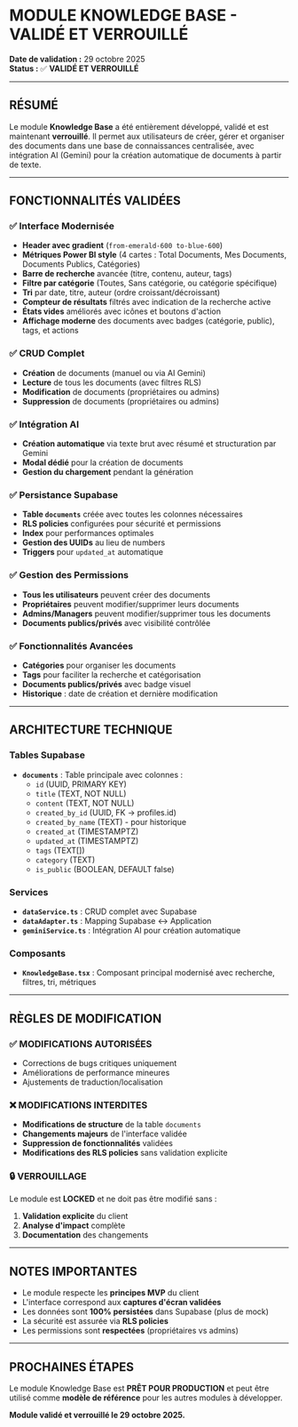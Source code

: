 # MODULE KNOWLEDGE BASE - VALIDÉ ET VERROUILLÉ

**Date de validation :** 29 octobre 2025  
**Status :** ✅ **VALIDÉ ET VERROUILLÉ**

---

## RÉSUMÉ

Le module **Knowledge Base** a été entièrement développé, validé et est maintenant **verrouillé**. Il permet aux utilisateurs de créer, gérer et organiser des documents dans une base de connaissances centralisée, avec intégration AI (Gemini) pour la création automatique de documents à partir de texte.

---

## FONCTIONNALITÉS VALIDÉES

### ✅ Interface Modernisée
- **Header avec gradient** (`from-emerald-600 to-blue-600`)
- **Métriques Power BI style** (4 cartes : Total Documents, Mes Documents, Documents Publics, Catégories)
- **Barre de recherche** avancée (titre, contenu, auteur, tags)
- **Filtre par catégorie** (Toutes, Sans catégorie, ou catégorie spécifique)
- **Tri** par date, titre, auteur (ordre croissant/décroissant)
- **Compteur de résultats** filtrés avec indication de la recherche active
- **États vides** améliorés avec icônes et boutons d'action
- **Affichage moderne** des documents avec badges (catégorie, public), tags, et actions

### ✅ CRUD Complet
- **Création** de documents (manuel ou via AI Gemini)
- **Lecture** de tous les documents (avec filtres RLS)
- **Modification** de documents (propriétaires ou admins)
- **Suppression** de documents (propriétaires ou admins)

### ✅ Intégration AI
- **Création automatique** via texte brut avec résumé et structuration par Gemini
- **Modal dédié** pour la création de documents
- **Gestion du chargement** pendant la génération

### ✅ Persistance Supabase
- **Table `documents`** créée avec toutes les colonnes nécessaires
- **RLS policies** configurées pour sécurité et permissions
- **Index** pour performances optimales
- **Gestion des UUIDs** au lieu de numbers
- **Triggers** pour `updated_at` automatique

### ✅ Gestion des Permissions
- **Tous les utilisateurs** peuvent créer des documents
- **Propriétaires** peuvent modifier/supprimer leurs documents
- **Admins/Managers** peuvent modifier/supprimer tous les documents
- **Documents publics/privés** avec visibilité contrôlée

### ✅ Fonctionnalités Avancées
- **Catégories** pour organiser les documents
- **Tags** pour faciliter la recherche et catégorisation
- **Documents publics/privés** avec badge visuel
- **Historique** : date de création et dernière modification

---

## ARCHITECTURE TECHNIQUE

### Tables Supabase
- **`documents`** : Table principale avec colonnes :
  - `id` (UUID, PRIMARY KEY)
  - `title` (TEXT, NOT NULL)
  - `content` (TEXT, NOT NULL)
  - `created_by_id` (UUID, FK → profiles.id)
  - `created_by_name` (TEXT) - pour historique
  - `created_at` (TIMESTAMPTZ)
  - `updated_at` (TIMESTAMPTZ)
  - `tags` (TEXT[])
  - `category` (TEXT)
  - `is_public` (BOOLEAN, DEFAULT false)

### Services
- **`dataService.ts`** : CRUD complet avec Supabase
- **`dataAdapter.ts`** : Mapping Supabase ↔ Application
- **`geminiService.ts`** : Intégration AI pour création automatique

### Composants
- **`KnowledgeBase.tsx`** : Composant principal modernisé avec recherche, filtres, tri, métriques

---

## RÈGLES DE MODIFICATION

### ✅ MODIFICATIONS AUTORISÉES
- Corrections de bugs critiques uniquement
- Améliorations de performance mineures
- Ajustements de traduction/localisation

### ❌ MODIFICATIONS INTERDITES
- **Modifications de structure** de la table `documents`
- **Changements majeurs** de l'interface validée
- **Suppression de fonctionnalités** validées
- **Modifications des RLS policies** sans validation explicite

### 🔒 VERROUILLAGE
Le module est **LOCKED** et ne doit pas être modifié sans :
1. **Validation explicite** du client
2. **Analyse d'impact** complète
3. **Documentation** des changements

---

## NOTES IMPORTANTES

- Le module respecte les **principes MVP** du client
- L'interface correspond aux **captures d'écran validées**
- Les données sont **100% persistées** dans Supabase (plus de mock)
- La sécurité est assurée via **RLS policies**
- Les permissions sont **respectées** (propriétaires vs admins)

---

## PROCHAINES ÉTAPES

Le module Knowledge Base est **PRÊT POUR PRODUCTION** et peut être utilisé comme **modèle de référence** pour les autres modules à développer.

**Module validé et verrouillé le 29 octobre 2025.**

